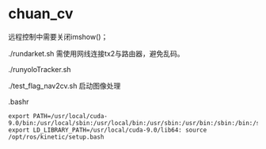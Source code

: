 # chuan_cv

远程控制中需要关闭imshow()； 

./rundarket.sh  需使用网线连接tx2与路由器，避免乱码。

./runyoloTracker.sh

./test_flag_nav2cv.sh 启动图像处理


.bashr 

```
export PATH=/usr/local/cuda-9.0/bin:/usr/local/sbin:/usr/local/bin:/usr/sbin:/usr/bin:/sbin:/bin:/snap/bin export LD_LIBRARY_PATH=/usr/local/cuda-9.0/lib64: source /opt/ros/kinetic/setup.bash
```
